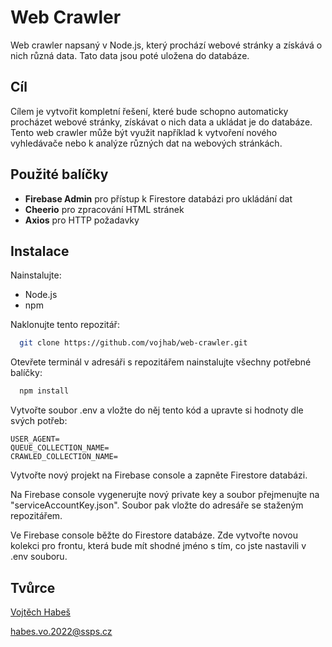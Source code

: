 # Web Crawler

Web crawler napsaný v Node.js, který prochází webové stránky a získává o nich různá data. Tato data jsou poté uložena do databáze.

## Cíl

Cílem je vytvořit kompletní řešení, které bude schopno automaticky procházet webové stránky, získávat o nich data a ukládat je do databáze. Tento web crawler může být využit například k vytvoření nového vyhledávače nebo k analýze různých dat na webových stránkách.

## Použité balíčky

- **Firebase Admin** pro přístup k Firestore databázi pro ukládání dat
- **Cheerio** pro zpracování HTML stránek
- **Axios** pro HTTP požadavky

## Instalace

Nainstalujte:

- Node.js
- npm

Naklonujte tento repozitář:

```bash
  git clone https://github.com/vojhab/web-crawler.git
```

Otevřete terminál v adresáři s repozitářem nainstalujte všechny potřebné balíčky:

```bash
  npm install
```

Vytvořte soubor .env a vložte do něj tento kód a upravte si hodnoty dle svých potřeb:

```
USER_AGENT=
QUEUE_COLLECTION_NAME=
CRAWLED_COLLECTION_NAME=
```

Vytvořte nový projekt na Firebase console a zapněte Firestore databázi.

Na Firebase console vygenerujte nový private key a soubor přejmenujte na "serviceAccountKey.json". Soubor pak vložte do adresáře se staženým repozitářem.

Ve Firebase console běžte do Firestore databáze. Zde vytvořte novou kolekci pro frontu, která bude mít shodné jméno s tím, co jste nastavili v .env souboru.

## Tvůrce

[Vojtěch Habeš](https://www.github.com/vojhab)

habes.vo.2022@ssps.cz
